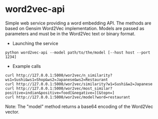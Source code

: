 word2vec-api
============

Simple web service providing a word embedding API. The methods are based on Gensim Word2Vec implementation. Models are passed as parameters and must be in the Word2Vec text or binary format.

* Launching the service
```
python word2vec-api --model path/to/the/model [--host host --port 1234]
```

* Example calls
```
curl http://127.0.0.1:5000/wor2vec/n_similarity?ws1=Sushi&ws1=Shop&ws2=Japanese&ws2=Restaurant  
curl http://127.0.0.1:5000/wor2vec/similarity?w1=Sushi&w2=Japanese   
curl http://127.0.0.1:5000/wor2vec/most_similar?positive=indian&positive=food[&negative=][&topn=]
curl http://127.0.0.1:5000/wor2vec/model?word=restaurant
```

Note: The "model" method returns a base64 encoding of the Word2Vec vector.
